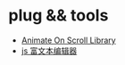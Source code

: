 # plug && tools

- [Animate On Scroll Library](https://michalsnik.github.io/aos/)
- [js 富文本编辑器](https://segmentfault.com/a/1190000012791569)